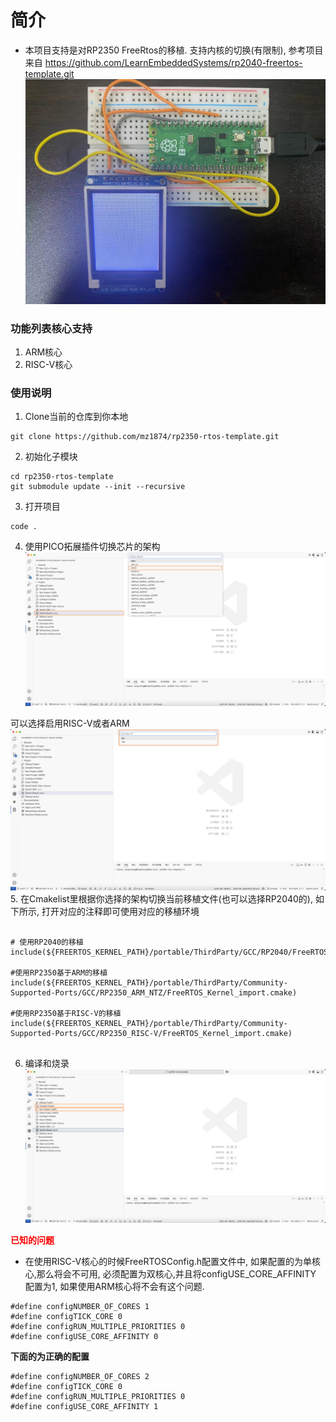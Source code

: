 # 简介

* 本项目支持是对RP2350 FreeRtos的移植. 支持内核的切换(有限制), 参考项目来自 https://github.com/LearnEmbeddedSystems/rp2040-freertos-template.git
![pico.jpg](assets/pico.jpg)
### 功能列表核心支持
1. ARM核心
2. RISC-V核心

### 使用说明
1. Clone当前的仓库到你本地
```
git clone https://github.com/mz1874/rp2350-rtos-template.git
```

2. 初始化子模块
```
cd rp2350-rtos-template
git submodule update --init --recursive
```

3. 打开项目
```
code .
```

4. 使用PICO拓展插件切换芯片的架构
![switch_board.png](assets/switch_board.png)

可以选择启用RISC-V或者ARM
![switch_architecture.png](assets/switch_architecture.png)
5. 在Cmakelist里根据你选择的架构切换当前移植文件(也可以选择RP2040的), 如下所示, 打开对应的注释即可使用对应的移植环境
```

# 使用RP2040的移植
include(${FREERTOS_KERNEL_PATH}/portable/ThirdParty/GCC/RP2040/FreeRTOS_Kernel_import.cmake)

#使用RP2350基于ARM的移植
include(${FREERTOS_KERNEL_PATH}/portable/ThirdParty/Community-Supported-Ports/GCC/RP2350_ARM_NTZ/FreeRTOS_Kernel_import.cmake)

#使用RP2350基于RISC-V的移植
include(${FREERTOS_KERNEL_PATH}/portable/ThirdParty/Community-Supported-Ports/GCC/RP2350_RISC-V/FreeRTOS_Kernel_import.cmake)


```
6. 编译和烧录
![download.png](assets/download.png)


**<span style="color:red">已知的问题</span>**
- 在使用RISC-V核心的时候FreeRTOSConfig.h配置文件中, 如果配置的为单核心,那么将会不可用, 必须配置为双核心,并且将configUSE_CORE_AFFINITY 配置为1, 如果使用ARM核心将不会有这个问题.
```
#define configNUMBER_OF_CORES 1
#define configTICK_CORE 0
#define configRUN_MULTIPLE_PRIORITIES 0
#define configUSE_CORE_AFFINITY 0  
```

**下面的为正确的配置**
```
#define configNUMBER_OF_CORES 2
#define configTICK_CORE 0
#define configRUN_MULTIPLE_PRIORITIES 0
#define configUSE_CORE_AFFINITY 1 
```